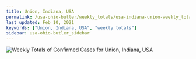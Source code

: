 ```yaml
---
title: Union, Indiana, USA
permalink: /usa-ohio-butler/weekly_totals/usa-indiana-union-weekly_totals.html
last_updated: Feb 10, 2021
keywords: ["Union, Indiana, USA", "weekly totals"]
sidebar: usa-ohio-butler_sidebar
---
```


![Weekly Totals of Confirmed Cases for Union, Indiana, USA](/covid_tracker/images/graphs/usa-indiana-union-weekly_totals_graph.png)
